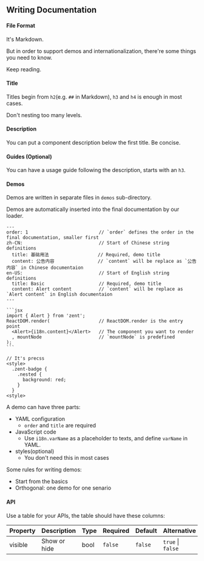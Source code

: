 ## Writing Documentation

#### File Format

It's Markdown.

But in order to support demos and internationalization, there're some things you need to know.

Keep reading.

#### Title

Titles begin from `h2`(e.g. `##` in Markdown), `h3` and `h4` is enough in most cases.

Don't nesting too many levels.

#### Description

You can put a component description below the first title. Be concise.

#### Guides (Optional)

You can have a usage guide following the description, starts with an `h3`.

#### Demos

Demos are written in separate files in `demos` sub-directory.

Demos are automatically inserted into the final documentation by our loader.

    
    ---
    order: 1                          // `order` defines the order in the final documentation, smaller first
    zh-CN:                            // Start of Chinese string definitions
      title: 基础用法                  // Required, demo title
      content: 公告内容                // `content` will be replace as `公告内容` in Chinese documentaion
    en-US:                            // Start of English string definitions
      title: Basic                    // Required, demo title
      content: Alert content          // `content` will be replace as `Alert content` in English documentaion
    ---
    
    ```jsx
    import { Alert } from 'zent';
    ReactDOM.render(                  // ReactDOM.render is the entry point
      <Alert>{i18n.content}</Alert>   // The component you want to render
      , mountNode                     // `mountNode` is predefined
    );
    ```
    
    // It's precss
    <style>
      .zent-badge {
        .nested {
          background: red;
        }
      }
    <style>


A demo can have three parts:

- YAML configuration
  - `order` and `title` are required
- JavaScript code
  - Use `i18n.varName` as a placeholder to texts, and define `varName` in YAML.
- styles(optional)
  - You don't need this in most cases

Some rules for writing demos:

- Start from the basics
- Orthogonal: one demo for one senario

#### API

Use a table for your APIs, the table should have these columns:

| Property     |   Description  | Type     |  Required  |   Default  | Alternative       |
| ------------ | -------------- | -------- | ---------- | ---------- | ----------------- |
| visible      | Show or hide   | bool     | `false`    |   `false`  | `true` \| `false` |
